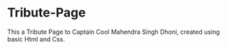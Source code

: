 # Tribute-Page
This a Tribute Page to Captain Cool Mahendra Singh Dhoni, created using basic Html and Css.
